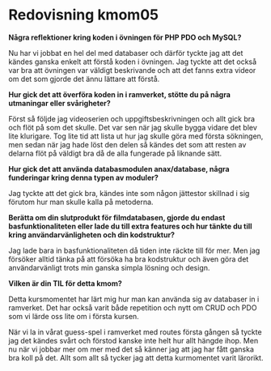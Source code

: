 ---
---
Redovisning kmom05
=========================

__Några reflektioner kring koden i övningen för PHP PDO och MySQL?__

Nu har vi jobbat en hel del med databaser och därför tyckte jag att det kändes ganska enkelt att förstå koden i övningen. Jag tyckte att det också var bra att övningen var väldigt beskrivande och att det fanns extra videor om det som gjorde det ännu lättare att förstå.

__Hur gick det att överföra koden in i ramverket, stötte du på några utmaningar eller svårigheter?__

Först så följde jag videoserien och uppgiftsbeskrivningen och allt gick bra och flöt på som det skulle. Det var sen när jag skulle bygga vidare det blev lite klurigare. Tog lite tid att lista ut hur jag skulle göra med första sökningen, men sedan när jag hade löst den delen så kändes det som att resten av delarna flöt på väldigt bra då de alla fungerade på liknande sätt.

__Hur gick det att använda databasmodulen anax/database, några funderingar kring denna typen av moduler?__

Jag tyckte att det gick bra, kändes inte som någon jättestor skillnad i sig förutom hur man skulle kalla på metoderna.

__Berätta om din slutprodukt för filmdatabasen, gjorde du endast basfunktionaliteten eller lade du till extra features och hur tänkte du till kring användarvänligheten och din kodstruktur?__

Jag lade bara in basfunktionaliteten då tiden inte räckte till för mer. Men jag försöker alltid tänka på att försöka ha bra kodstruktur och även göra det användarvänligt trots min ganska simpla lösning och design.

__Vilken är din TIL för detta kmom?__

Detta kursmomentet har lärt mig hur man kan använda sig av databaser in i ramverket. Det har också varit både repetition och nytt om CRUD och PDO som vi lärde oss lite om i första kursen.

När vi la in vårat guess-spel i ramverket med routes första gången så tyckte jag det kändes svårt och förstod kanske inte helt hur allt hängde ihop. Men nu när vi jobbar mer om mer med det så känner jag att jag har fått ganska bra koll på det. Allt som allt så tycker jag att detta kurmomentet varit lärorikt.
